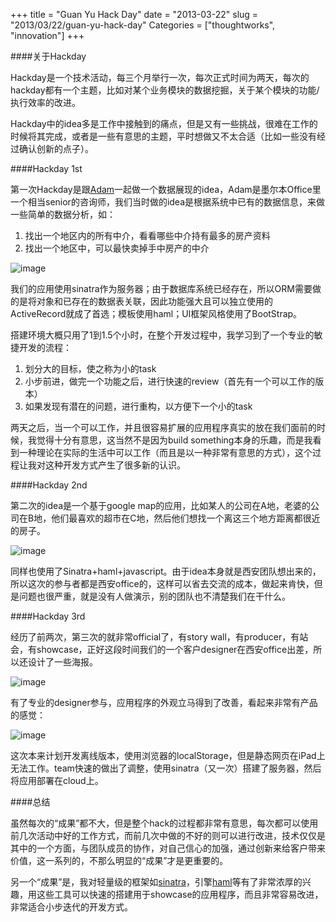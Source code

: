 +++
title = "Guan Yu Hack Day"
date = "2013-03-22"
slug = "2013/03/22/guan-yu-hack-day"
Categories = ["thoughtworks", "innovation"]
+++

####关于Hackday

Hackday是一个技术活动，每三个月举行一次，每次正式时间为两天，每次的hackday都有一个主题，比如对某个业务模块的数据挖掘，关于某个模块的功能/执行效率的改进。

Hackday中的idea多是工作中接触到的痛点，但是又有一些挑战，很难在工作的时候将其完成，或者是一些有意思的主题，平时想做又不太合适（比如一些没有经过确认创新的点子）。

####Hackday 1st

第一次Hackday是跟[Adam](http://adams.co.tt/blog)一起做一个数据展现的idea，Adam是墨尔本Office里一个相当senior的咨询师，我们当时做的idea是根据系统中已有的数据信息，来做一些简单的数据分析，如：

1. 找出一个地区内的所有中介，看看哪些中介持有最多的房产资料
2. 找出一个地区中，可以最快卖掉手中房产的中介


![image](http://abruzzi.github.com/images/2013/03/hackday-agent-info.resized.png)

我们的应用使用sinatra作为服务器；由于数据库系统已经存在，所以ORM需要做的是将对象和已存在的数据表关联，因此功能强大且可以独立使用的ActiveRecord就成了首选；模板使用haml；UI框架风格使用了BootStrap。

搭建环境大概只用了1到1.5个小时，在整个开发过程中，我学习到了一个专业的敏捷开发的流程：

1. 划分大的目标，使之称为小的task
2. 小步前进，做完一个功能之后，进行快速的review（首先有一个可以工作的版本）
3. 如果发现有潜在的问题，进行重构，以方便下一个小的task

两天之后，当一个可以工作，并且很容易扩展的应用程序真实的放在我们面前的时候，我觉得十分有意思，这当然不是因为build something本身的乐趣，而是我看到一种理论在实际的生活中可以工作（而且是以一种非常有意思的方式），这个过程让我对这种开发方式产生了很多新的认识。

####Hackday 2nd

第二次的idea是一个基于google map的应用，比如某人的公司在A地，老婆的公司在B地，他们最喜欢的超市在C地，然后他们想找一个离这三个地方距离都很近的房子。

![image](http://abruzzi.github.com/images/2013/03/hackday-neighborhood.resized.png)

同样也使用了Sinatra+haml+javascript。由于idea本身就是西安团队想出来的，所以这次的参与者都是西安office的，这样可以省去交流的成本，做起来肯快，但是问题也很严重，就是没有人做演示，别的团队也不清楚我们在干什么。

####Hackday 3rd

经历了前两次，第三次的就非常official了，有story wall，有producer，有站会，有showcase，正好这段时间我们的一个客户designer在西安office出差，所以还设计了一些海报。

![image](http://abruzzi.github.com/images/2013/03/hackday-rango-stories.resized.png)

有了专业的designer参与，应用程序的外观立马得到了改善，看起来非常有产品的感觉：

![image](http://abruzzi.github.com/images/2013/03/hackday-rango-homepage.resized.png)

这次本来计划开发离线版本，使用浏览器的localStorage，但是静态网页在iPad上无法工作。team快速的做出了调整，使用sinatra（又一次）搭建了服务器，然后将应用部署在cloud上。

####总结

虽然每次的“成果”都不大，但是整个hack的过程都非常有意思，每次都可以使用前几次活动中好的工作方式，而前几次中做的不好的则可以进行改进，技术仅仅是其中的一个方面，与团队成员的协作，对自己信心的加强，通过创新来给客户带来价值，这一系列的，不那么明显的“成果”才是更重要的。

另一个“成果”是，我对轻量级的框架如[sinatra](http://www.sinatrarb.com/)，引擎[haml](http://haml.info/)等有了非常浓厚的兴趣，用这些工具可以快速的搭建用于showcase的应用程序，而且非常容易改进，非常适合小步迭代的开发方式。

